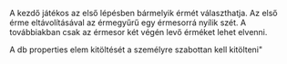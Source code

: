 A kezdő játékos az első lépésben bármelyik érmét választhatja.
Az első érme eltávolításával az érmegyűrű egy érmesorrá nyílik szét.
 A továbbiakban csak az érmesor két végén levő érméket lehet elvenni.
  
 A db properties elem kitöltését a személyre szabottan  kell kitölteni"